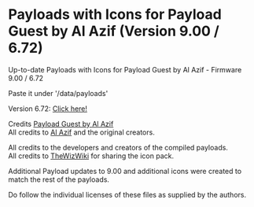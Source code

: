 # Payloads with Icons for Payload Guest by Al Azif (Version 9.00 / 6.72)

<p>Up-to-date Payloads with Icons for Payload Guest by Al Azif - Firmware 9.00 / 6.72</p>
<p>Paste it under '/data/payloads'</p>

Version 6.72: [Click here!](https://github.com/upal212/Payload-Guest-With-Icons/tree/672)</p>

Credits <a href="https://github.com/Al-Azif/ps4-payload-guest" target="_blank">Payload Guest by Al Azif</a></br>
All credits to [Al Azif](https://twitter.com/_AlAzif) and the original creators.

All credits to the developers and creators of the compiled payloads.</br>
All credits to [TheWizWiki](https://twitter.com/thewizwiki) for sharing the icon pack.</p>
Additional Payload updates to 9.00 and additional icons were created to match the rest of the payloads.

Do follow the individual licenses of these files as supplied by the authors.
